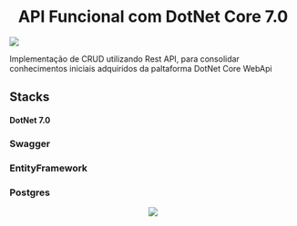 <h1 align="center"> API Funcional com DotNet Core 7.0 </h1>
<img src="https://github.com/osvaldsoza/ApiFuncional/assets/9426175/d37ca7ac-d286-4008-8b34-1ae05886d42f"/>


<p>Implementação de CRUD utilizando Rest API, para consolidar conhecimentos iniciais adquiridos da paltaforma DotNet Core WebApi</p>

## Stacks
#### DotNet 7.0
### Swagger
### EntityFramework
### Postgres
<p align="center">

<img loading="lazy" src="http://img.shields.io/static/v1?label=STATUS&message=EM%20DESENVOLVIMENTO&color=GREEN&style=for-the-badge"/>
</p>
 
